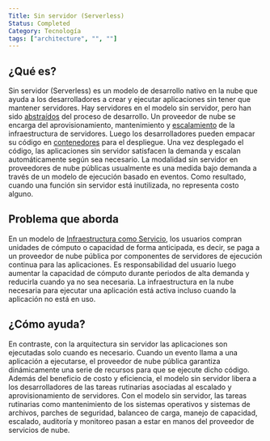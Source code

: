 ```yaml
---
Title: Sin servidor (Serverless)
Status: Completed
Category: Tecnología
tags: ["architecture", "", ""]
---
```


## ¿Qué es?

Sin servidor (Serverless) es un modelo de desarrollo nativo en la nube que ayuda a los desarrolladores a
crear y ejecutar aplicaciones sin tener que mantener servidores.
Hay servidores en el modelo sin servidor, pero han sido [abstraídos](/es/abstraction/) del proceso de desarrollo.
Un proveedor de nube se encarga del aprovisionamiento, mantenimiento y [escalamiento](/es/scalability/) de la infraestructura de servidores.
Luego los desarrolladores pueden empacar su código en [contenedores](/es/containers/) para el despliegue.
Una vez desplegado el código, las aplicaciones sin servidor satisfacen la demanda y escalan automáticamente según sea necesario.
La modalidad sin servidor en proveedores de nube públicas usualmente es una medida bajo demanda a través de un modelo de ejecución basado en eventos.
Como resultado, cuando una función sin servidor está inutilizada, no representa costo alguno.

## Problema que aborda

En un modelo de [Infraestructura como Servicio](/es/infrastructure-as-a-service/),
los usuarios compran unidades de cómputo o capacidad de forma anticipada, es decir, se paga a un proveedor de nube pública por componentes de servidores de ejecución continua para las aplicaciones.
Es responsabilidad del usuario luego aumentar la capacidad de cómputo durante periodos de alta demanda y
reducirla cuando ya no sea necesaria.
La infraestructura en la nube necesaria para ejecutar una aplicación está activa incluso cuando la aplicación no está en uso.

## ¿Cómo ayuda?

En contraste, con la arquitectura sin servidor las aplicaciones son ejecutadas solo cuando es necesario.
Cuando un evento llama a una aplicación a ejecutarse, el proveedor de nube pública garantiza dinámicamente una serie de recursos para que se ejecute dicho código.
Además del beneficio de costo y eficiencia,
el modelo sin servidor libera a los desarrolladores de las tareas rutinarias asociadas al escalado y aprovisionamiento de servidores.
Con el modelo sin servidor, las tareas rutinarias como mantenimiento de los sistemas operativos y sistemas de archivos, parches de seguridad,
balanceo de carga, manejo de capacidad, escalado, auditoría y monitoreo pasan a estar en manos del proveedor de servicios de nube.